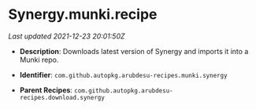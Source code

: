 # Synergy.munki.recipe

_Last updated 2021-12-23 20:01:50Z_

- **Description**: Downloads latest version of Synergy and imports it into a Munki repo.

- **Identifier**: `com.github.autopkg.arubdesu-recipes.munki.synergy`

- **Parent Recipes**: `com.github.autopkg.arubdesu-recipes.download.synergy`
